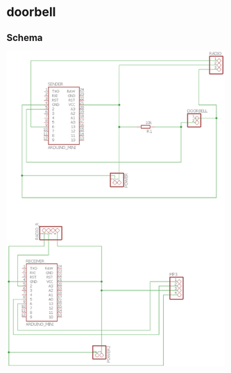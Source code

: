 # doorbell

## Schema

![alt tag](https://github.com/adrianbreazu/doorbell/blob/master/DoorBell/DoorBell.png)
